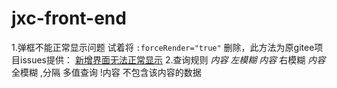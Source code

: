 # jxc-front-end
1.弹框不能正常显示问题
试着将 `:forceRender="true"` 删除，此方法为原gitee项目issues提供：
[新增界面无法正常显示](https://gitee.com/FINERME/psi/issues/I2A3CL)
2.查询规则
*内容  左模糊
内容*  右模糊
*内容* 全模糊
,分隔  多值查询
!内容  不包含该内容的数据
